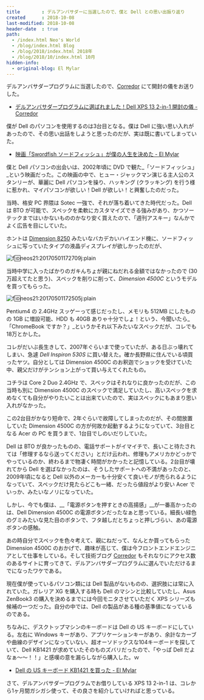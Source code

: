 ```yaml
---
title        : デルアンバサダーに当選したので、僕と Dell との思い出振り返り
created      : 2018-10-08
last-modified: 2018-10-08
header-date  : true
path:
  - /index.html Neo's World
  - /blog/index.html Blog
  - /blog/2018/index.html 2018年
  - /blog/2018/10/index.html 10月
hidden-info:
  - original-blog: El Mylar
---
```


デルアンバサダープログラムに当選したので、[Corredor](http://neos21.hatenablog.com/) にて開封の儀をお送りした。

- [デルアンバサダープログラムに選ばれました！Dell XPS 13 2-in-1 開封の儀 - Corredor](http://neos21.hatenablog.com/entry/2018/10/07/203609)

僕が Dell のパソコンを使用するのは3台目となる。僕は Dell に強い思い入れがあったので、その思い出話をしようと思ったのだが、実は既に書いてしまっていた。

- [映画「Swordfish ソードフィッシュ」が僕の人生を決めた - El Mylar](http://neos21.hateblo.jp/entry/2017/05/01/173709)

僕と Dell パソコンの出会いは、2002年頃に DVD で観た_「ソードフィッシュ」_という映画だった。この映画の中で、ヒュー・ジャックマン演じる主人公のスタンリーが、華麗に Dell パソコンを操り、ハッキング (クラッキング) を行う様に惹かれ、マイパソコンが欲しい！Dell が欲しい！と興奮したのだった。

当時、格安 PC 界隈は Sotec 一強で、それが落ち着いてきた時代だった。Dell は BTO が可能で、スペックを柔軟にカスタマイズできる強みがあり、かつソーテックまではいかないもののかなり安く買えたので、「週刊アスキー」なんかでよく広告を目にしていた。

ホントは [Dimension 8250](http://www.ari-web.com/shop/pc/dell/dimension-8250-2.htm) みたいなバカデカいハイエンド機に、ソードフィッシュに写っていたタイプの液晶ディスプレイが欲しかったのだが、

![f:id:neos21:20170501172709j:plain](https://cdn-ak.f.st-hatena.com/images/fotolife/n/neos21/20170501/20170501172709.jpg "f:id:neos21:20170501172709j:plain")

当時中学に入ったばかりのガキんちょが親にねだれる金額ではなかったので (30万超えてたと思う)、スペックを削りに削って、_Dimension 4500C_ というモデルを買ってもらった。

![f:id:neos21:20170501172505j:plain](https://cdn-ak.f.st-hatena.com/images/fotolife/n/neos21/20170501/20170501172505.jpg "f:id:neos21:20170501172505j:plain")

Pentium4 の 2.4GHz スッゲーって感じだったし、メモリも 512MB にしたものの 1GB に増設可能、HDD も 40GB ありゃ十分でしょ！という、今聞いたら_「ChromeBook ですか？」_というかそれ以下みたいなスペックだが、コレでも18万とかした。

コレがだいぶ長生きして、2007年ぐらいまで使っていたが、ある日ぶっ壊れてしまい、急遽 _Dell Inspiron 530S_ に買い替えた。確か長野県に住んでいる頃買ったヤツ。自分としては Dimension 4500C のお釈迦でショックを受けていた中、親父だけがテンション上がって買い与えてくれたもの。

コチラは Core 2 Duo 2.4GHz で、スペックはそれなりに良かったのだが、この当時も別に Dimension 4500C のスペックで満足していたし、高いスペックを求めなくても自分がやりたいことは出来ていたので、実はスペックにもあまり思い入れがなかった。

この2台目がかなり短命で、2年ぐらいで故障してしまったのだが、その間放置していた Dimension 4500C の方が何故か起動するようになっていて、3台目となる Acer の PC を買うまで、1台目でしのいだりしていた。

Dell は BTO が良かったものの、電話サポートがイマイチで、長いこと待たされては「修理するなら送ってください」とだけ云われ、修理もアメリカかどっかでやっているのか、終わるまで物凄く時間がかかったと記憶している。2台目が壊れてから Dell を選ばなかったのは、そうしたサポートへの不満があったのと、2009年頃になると Dell 以外のメーカーも十分安くて良いモノが売られるようになっていて、スペックだけ見たらどこも一緒、だったら値段がより安い Acer でいっか、みたいなノリになっていた。

しかし、今でも僕は、__「電源ボタンを押すときの高揚感」__が一番高かったのは、Dell Dimension 4500C の電源ボタンだったなぁと思っている。細長い緑色のグミみたいな見た目のボタンで、フタ越しだとちょっと押しづらい、あの電源ボタンの感触。

あの時自分でスペックを色々考えて、親にねだって、なんとか買ってもらった Dimension 4500C のおかげで、趣味が高じて、僕は今フロントエンドエンジニアとして仕事をしている。そして技術ブログ [Corredor](http://neos21.hatenablog.com/) もそれなりにアクセス数のあるサイトに育ってきて、デルアンバサダープログラムに選んでいただけるまでになったワケである。

現在僕が使っているパソコン類には Dell 製品がないものの、選択肢には常に入れていた。ガレリア XG を購入する時も Dell のマシンと比較していたし、Asus ZenBook3 の購入を決めるまでには今回モニタさせていただく XPS シリーズも候補の一つだった。自分の中では、Dell の製品がある種の基準値になっているのである。

ちなみに、デスクトップマシンのキーボードは Dell の US キーボードにしている。左右に Windows キーがあり、アプリケーションキーがあり、余計なカーブや曲線のデザインになっていない、超オーソドックスな104キーボードを探していて、Dell KB1421 が求めていたそのものズバリだったので、「やっぱ Dell だよなぁ～～！！」と感嘆の意を漏らしながら購入した。ｗ

- [Dell の US キーボード KB1421 を買った - El Mylar](http://neos21.hateblo.jp/entry/2018/05/26/172548)

さて、デルアンバサダープログラムでお借りしている XPS 13 2-in-1 は、コレから1ヶ月間ガシガシ使って、その良さを紹介していければと思っている。
